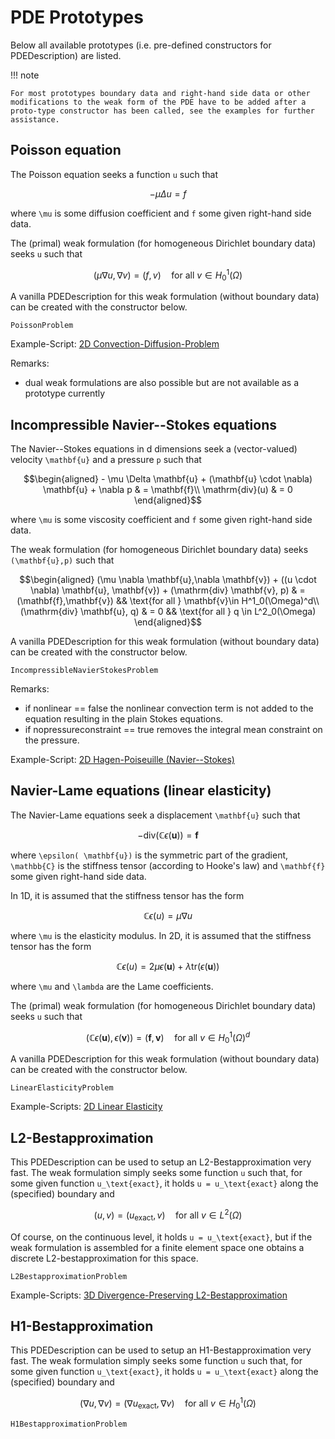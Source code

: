 
# PDE Prototypes

Below all available prototypes (i.e. pre-defined constructors for PDEDescription) are listed.


!!! note

    For most prototypes boundary data and right-hand side data or other modifications to the weak form of the PDE have to be added after a proto-type constructor has been called, see the examples for further assistance.


## Poisson equation

The Poisson equation seeks a function ``u`` such that
```math
- \mu \Delta u = f
```
where ``\mu`` is some diffusion coefficient and ``f`` some given right-hand side data.

The (primal) weak formulation (for homogeneous Dirichlet boundary data) seeks ``u`` such that

```math
(\mu \nabla u,\nabla v)  = (f,v) \quad \text{for all } v\in H^1_0(\Omega)
```

A vanilla PDEDescription for this weak formulation (without boundary data) can be created with the constructor below.

```@docs
PoissonProblem
```

Example-Script: [2D Convection-Diffusion-Problem](@ref)

Remarks:
- dual weak formulations are also possible but are not available as a prototype currently


## Incompressible Navier--Stokes equations

The Navier--Stokes equations in d dimensions seek a (vector-valued) velocity ``\mathbf{u}`` and a pressure ``p`` such that
```math
\begin{aligned}
- \mu \Delta \mathbf{u} + (\mathbf{u} \cdot \nabla) \mathbf{u} + \nabla p & = \mathbf{f}\\
\mathrm{div}(u) & = 0
\end{aligned}
```
where ``\mu`` is some viscosity coefficient and ``f`` some given right-hand side data.

The weak formulation (for homogeneous Dirichlet boundary data) seeks ``(\mathbf{u},p)`` such that

```math
\begin{aligned}
(\mu \nabla \mathbf{u},\nabla \mathbf{v}) + ((u \cdot \nabla) \mathbf{u}, \mathbf{v}) + (\mathrm{div} \mathbf{v}, p) & = (\mathbf{f},\mathbf{v}) && \text{for all } \mathbf{v}\in H^1_0(\Omega)^d\\
(\mathrm{div} \mathbf{u}, q) & = 0 && \text{for all } q \in L^2_0(\Omega)
\end{aligned}
```

A vanilla PDEDescription for this weak formulation (without boundary data) can be created with the constructor below.

```@docs
IncompressibleNavierStokesProblem
```

Remarks:
- if nonlinear == false the nonlinear convection term is not added to the equation resulting in the plain Stokes equations.
- if nopressureconstraint == true removes the integral mean constraint on the pressure.

Example-Script: [2D Hagen-Poiseuille (Navier--Stokes)](@ref)


## Navier-Lame equations (linear elasticity)


The Navier-Lame equations seek a displacement ``\mathbf{u}`` such that
```math
- \mathrm{div}( \mathbb{C} \epsilon( \mathbf{u})) = \mathbf{f}
```
where ``\epsilon( \mathbf{u})`` is the symmetric part of the gradient, ``\mathbb{C}`` is the stiffness tensor (according to Hooke's law) and ``\mathbf{f}`` some given right-hand side data.

In 1D, it is assumed that the stiffness tensor has the form
```math
\mathbb{C} \epsilon( u) = \mu \nabla u
```
where ``\mu`` is the elasticity modulus.
In 2D, it is assumed that the stiffness tensor has the form
```math
\mathbb{C} \epsilon( u) = 2 \mu \epsilon( \mathbf{u}) + \lambda \mathrm{tr}(\epsilon( \mathbf{u}))
```
where ``\mu`` and ``\lambda`` are the Lame coefficients.


The (primal) weak formulation (for homogeneous Dirichlet boundary data) seeks ``u`` such that
```math
(\mathbb{C} \epsilon(\mathbf{u}),\epsilon(\mathbf{v})) = (\mathbf{f},\mathbf{v}) \quad \text{for all } v\in H^1_0(\Omega)^d
```

A vanilla PDEDescription for this weak formulation (without boundary data) can be created with the constructor below.

```@docs
LinearElasticityProblem
```

Example-Scripts: [2D Linear Elasticity](@ref)


## L2-Bestapproximation

This PDEDescription can be used to setup an L2-Bestapproximation very fast. The weak formulation simply seeks some function ``u`` such that, for some given function ``u_\text{exact}``, it holds ``u = u_\text{exact}`` along the (specified) boundary and

```math
(u,v) = (u_\text{exact},v) \quad \text{for all } v\in L^2(\Omega)
```

Of course, on the continuous level, it holds ``u = u_\text{exact}``, but if the weak formulation is assembled for a finite element space one obtains a discrete L2-bestapproximation for this space.


```@docs
L2BestapproximationProblem
```

Example-Scripts: [3D Divergence-Preserving L2-Bestapproximation](@ref)


## H1-Bestapproximation

This PDEDescription can be used to setup an H1-Bestapproximation very fast. The weak formulation simply seeks some function ``u`` such that, for some given function ``u_\text{exact}``, it holds ``u = u_\text{exact}`` along the (specified) boundary and

```math
(\nabla u,\nabla v) = (\nabla u_\text{exact}, \nabla v) \quad \text{for all } v\in H^1_0(\Omega)
```

```@docs
H1BestapproximationProblem
```